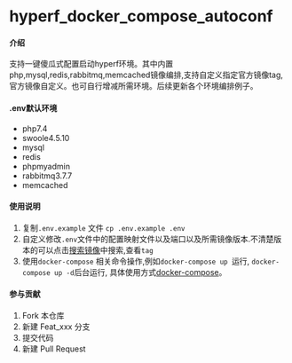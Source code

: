 # hyperf_docker_compose_autoconf

#### 介绍
支持一键傻瓜式配置启动hyperf环境。其中内置php,mysql,redis,rabbitmq,memcached镜像编排,支持自定义指定官方镜像tag,官方镜像自定义。也可自行增减所需环境。后续更新各个环境编排例子。

#### .env默认环境
- php7.4
- swoole4.5.10
- mysql
- redis
- phpmyadmin
- rabbitmq3.7.7
- memcached

#### 使用说明

1.  复制`.env.example` 文件 ```cp .env.example .env```
2.  自定义修改`.env`文件中的配置映射文件以及端口以及所需镜像版本.不清楚版本的可以点击[搜索镜像](https://registry.hub.docker.com/ "搜索镜像")中搜索,查看`tag`
3.  使用`docker-compose` 相关命令操作,例如```docker-compose up ```运行, ```docker-compose up -d```后台运行, 具体使用方式[docker-compose](https://www.runoob.com/docker/docker-compose.html "docker-compose")。

#### 参与贡献

1.  Fork 本仓库
2.  新建 Feat_xxx 分支
3.  提交代码
4.  新建 Pull Request
